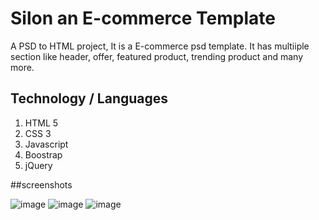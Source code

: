 # Silon an E-commerce Template
A PSD to HTML project, It is a E-commerce psd template. It has multiiple section like header, offer, featured product, trending product and many more.
## Technology / Languages
1. HTML 5
2. CSS 3
3. Javascript
4. Boostrap
6. jQuery

##screenshots

![image](https://user-images.githubusercontent.com/96176890/202843776-e84b2276-66a8-42dc-ba2d-7e53e0f5b7ea.png)
![image](https://user-images.githubusercontent.com/96176890/202843783-82aa41b6-cfeb-4274-a944-f90e89e20570.png)
![image](https://user-images.githubusercontent.com/96176890/202843807-271f6a1f-3790-4f51-91b5-49fd2d2a8922.png)


